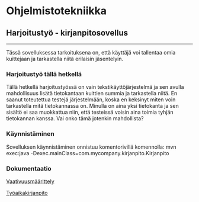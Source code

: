 # Ohjelmistotekniikka

## Harjoitustyö - kirjanpitosovellus
------
Tässä sovelluksessa tarkoituksena on, että käyttäjä voi tallentaa omia kuittejaan ja tarkastella niitä erilaisin jäsentelyin.

### Harjoitustyö tällä hetkellä
Tällä hetkellä harjoitustyössä on vain tekstikäyttöjärjestelmä ja sen avulla mahdollisuus lisätä tietokantaan kuittien summia ja tarkastella niitä.
En saanut toteutettua testejä järjestelmään, koska en keksinyt miten voin tarkastella mitä tietokannassa on. Minulla on aina yksi tietokanta ja
sen sisältö ei saa muokkattua niin, että testeissä voisin aina toimia tyhjän tietokannan kanssa. Vai onko tämä jotenkin mahdollista?

### Käynnistäminen 
Sovelluksen käynnistäminen onnistuu komentorivillä komennolla:
mvn exec:java -Dexec.mainClass=com.mycompany.kirjanpito.Kirjanpito 


### Dokumentaatio
[Vaativuusmäärittely](https://github.com/karhuherra/ot-harjoitustyo/blob/master/dokumentaatio/vaativuusm%C3%A4%C3%A4rittely.md)

[Työaikakirjanpito](https://github.com/karhuherra/ot-harjoitustyo/blob/master/dokumentaatio/ty%C3%B6aikakirjanpito.md)

